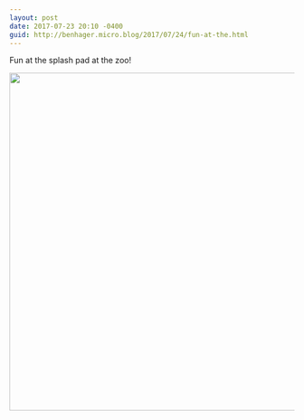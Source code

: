 ```yaml
---
layout: post
date: 2017-07-23 20:10 -0400
guid: http://benhager.micro.blog/2017/07/24/fun-at-the.html
---
```

Fun at the splash pad at the zoo!

<img src="http://hager.blog/uploads/2017/dddd193ab8.jpg" width="600" height="597" />
